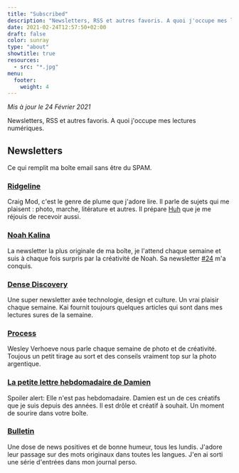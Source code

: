```yaml
---
title: "Subscribed"
description: "Newsletters, RSS et autres favoris. A quoi j'occupe mes lectures numériques."
date: 2021-02-24T12:57:50+02:00
draft: false
color: sunray
type: "about"
showtitle: true
resources:
  - src: "*.jpg"
menu:
  footer:
    weight: 4
---
```


<span class="text-gray-500">*Mis à jour le 24 Février 2021*</span>

Newsletters, RSS et autres favoris. A quoi j'occupe mes lectures numériques.

## Newsletters

Ce qui remplit ma boîte email sans être du SPAM.

### [Ridgeline](https://craigmod.com/ridgeline/)

Craig Mod, c'est le genre de plume que j'adore lire. Il parle de sujets qui me plaisent : photo, marche, litérature et autres.
Il prépare [Huh](https://craigmod.com/huh/) que je me réjouis de recevoir aussi.

### [Noah Kalina](https://www.noahkalina.com/newsletter-archive)

La newsletter la plus originale de ma boîte, je l'attend chaque semaine et suis à chaque fois surpris par la créativité de Noah. Sa newsletter [#24](https://mailchi.mp/84483ebaf7c6/newsletter-24-trail-camera) m'a conquis.

### [Dense Discovery](https://www.densediscovery.com)

Une super newsletter axée technologie, design et culture. Un vrai plaisir chaque semaine. Kai fournit toujours quelques articles qui sont dans mes lectures sures de la semaine.

### [Process](https://wesley.substack.com)

Wesley Verhoeve nous parle chaque semaine de photo et de créativité. Toujous un petit tirage au sort et des conseils vraiment top sur la photo argentique.

### [La petite lettre hebdomadaire de Damien](https://damien.cool/ma-petite-lettre/)

Spoiler alert: Elle n'est pas hebdomadaire. Damien est un de ces créatifs que je suis depuis des années. Il est drôle et créatif à souhait. Un moment de sourire dans votre boîte.

### [Bulletin](https://bulletin.fr)

Une dose de news positives et de bonne humeur, tous les lundis.
J'adore leur passage sur des mots originaux dans toutes les langues. J'en ai sorti une série d'entrées dans mon journal perso.
